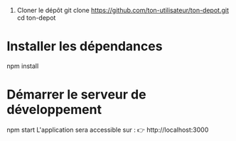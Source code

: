 1. Cloner le dépôt
git clone https://github.com/ton-utilisateur/ton-depot.git
cd ton-depot
# Installer les dépendances
npm install
# Démarrer le serveur de développement
npm start
L'application sera accessible sur :
👉 http://localhost:3000